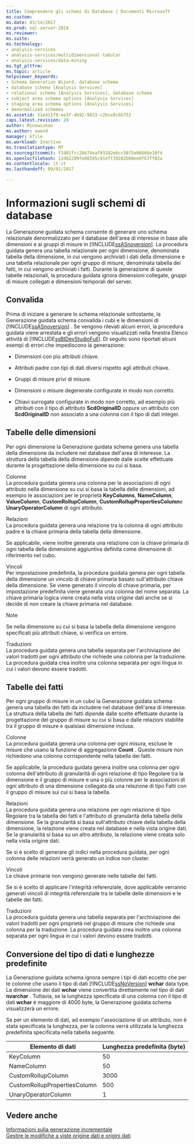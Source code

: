 ```yaml
---
title: Comprendere gli schemi di Database | Documenti Microsoft
ms.custom: 
ms.date: 03/14/2017
ms.prod: sql-server-2016
ms.reviewer: 
ms.suite: 
ms.technology:
- analysis-services
- analysis-services/multidimensional-tabular
- analysis-services/data-mining
ms.tgt_pltfrm: 
ms.topic: article
helpviewer_keywords:
- Schema Generation Wizard, database schema
- database schema [Analysis Services]
- relational schema [Analysis Services], database schema
- subject area schema options [Analysis Services]
- staging area schema options [Analysis Services]
- denormalized schemas
ms.assetid: 51e411f9-ee3f-4b92-9833-c2bce8c6b752
caps.latest.revision: 28
author: Minewiskan
ms.author: owend
manager: kfile
ms.workload: Inactive
ms.translationtype: MT
ms.sourcegitcommit: f3481fcc2bb74eaf93182e6cc58f5a06666e10f4
ms.openlocfilehash: 12d62289fe08395c91eff39202b60ee0f67ff82a
ms.contentlocale: it-it
ms.lasthandoff: 09/01/2017

---
```

# <a name="understanding-the-database-schemas"></a>Informazioni sugli schemi di database
  La Generazione guidata schema consente di generare uno schema relazionale denormalizzato per il database dell'area di interesse in base alle dimensioni e ai gruppi di misure in [!INCLUDE[ssASnoversion](../../includes/ssasnoversion-md.md)]. La procedura guidata genera una tabella relazionale per ogni dimensione, denominata tabella della dimensione, in cui vengono archiviati i dati della dimensione e una tabella relazionale per ogni gruppo di misure, denominata tabella dei fatti, in cui vengono archiviati i fatti. Durante la generazione di queste tabelle relazionali, la procedura guidata ignora dimensioni collegate, gruppi di misure collegati e dimensioni temporali del server.  
  
## <a name="validation"></a>Convalida  
 Prima di iniziare a generare lo schema relazionale sottostante, la Generazione guidata schema convalida i cubi e le dimensioni di [!INCLUDE[ssASnoversion](../../includes/ssasnoversion-md.md)] . Se vengono rilevati alcuni errori, la procedura guidata viene arrestata e gli errori vengono visualizzati nella finestra Elenco attività di [!INCLUDE[ssBIDevStudioFull](../../includes/ssbidevstudiofull-md.md)]. Di seguito sono riportati alcuni esempi di errori che impediscono la generazione:  
  
-   Dimensioni con più attributi chiave.  
  
-   Attributi padre con tipi di dati diversi rispetto agli attributi chiave.  
  
-   Gruppi di misure privi di misure.  
  
-   Dimensioni o misure degenerate configurate in modo non corretto.  
  
-   Chiavi surrogate configurate in modo non corretto, ad esempio più attributi con il tipo di attributo **ScdOriginalID** oppure un attributo con **ScdOriginalID** non associato a una colonna con il tipo di dati integer.  
  
## <a name="dimension-tables"></a>Tabelle delle dimensioni  
 Per ogni dimensione la Generazione guidata schema genera una tabella della dimensione da includere nel database dell'area di interesse. La struttura della tabella della dimensione dipende dalle scelte effettuate durante la progettazione della dimensione su cui si basa.  
  
 Colonne  
 La procedura guidata genera una colonna per le associazioni di ogni attributo nella dimensione su cui si basa la tabella delle dimensioni, ad esempio le associazioni per le proprietà **KeyColumns**, **NameColumn**, **ValueColumn**, **CustomRollupColumn**, **CustomRollupPropertiesColumn**e **UnaryOperatorColumn** di ogni attributo.  
  
 Relazioni  
 La procedura guidata genera una relazione tra la colonna di ogni attributo padre e la chiave primaria della tabella della dimensione.  
  
 Se applicabile, viene inoltre generata una relazione con la chiave primaria di ogni tabella della dimensione aggiuntiva definita come dimensione di riferimento nel cubo.  
  
 Vincoli  
 Per impostazione predefinita, la procedura guidata genera per ogni tabella della dimensione un vincolo di chiave primaria basato sull'attributo chiave della dimensione. Se viene generato il vincolo di chiave primaria, per impostazione predefinita viene generata una colonna del nome separata. La chiave primaria logica viene creata nella vista origine dati anche se si decide di non creare la chiave primaria nel database.  
  
> [!NOTE]  
>  Se nella dimensione su cui si basa la tabella della dimensione vengono specificati più attributi chiave, si verifica un errore.  
  
 Traduzioni  
 La procedura guidata genera una tabella separata per l'archiviazione dei valori tradotti per ogni attributo che richiede una colonna per la traduzione. La procedura guidata crea inoltre una colonna separata per ogni lingua in cui i valori devono essere tradotti.  
  
## <a name="fact-tables"></a>Tabelle dei fatti  
 Per ogni gruppo di misure in un cubo la Generazione guidata schema genera una tabella dei fatti da includere nel database dell'area di interesse. La struttura della tabella dei fatti dipende dalle scelte effettuate durante la progettazione del gruppo di misure su cui si basa e dalle relazioni stabilite tra il gruppo di misure e qualsiasi dimensione inclusa.  
  
 Colonne  
 La procedura guidata genera una colonna per ogni misura, escluse le misure che usano la funzione di aggregazione **Count** . Queste misure non richiedono una colonna corrispondente nella tabella dei fatti.  
  
 Se applicabile, la procedura guidata genera inoltre una colonna per ogni colonna dell'attributo di granularità di ogni relazione di tipo Regolare tra la dimensione e il gruppo di misure e una o più colonne per le associazioni di ogni attributo di una dimensione collegata da una relazione di tipo Fatti con il gruppo di misure sui cui si basa la tabella.  
  
 Relazioni  
 La procedura guidata genera una relazione per ogni relazione di tipo Regolare tra la tabella dei fatti e l'attributo di granularità della tabella della dimensione. Se la granularità si basa sull'attributo chiave della tabella della dimensione, la relazione viene creata nel database e nella vista origine dati. Se la granularità si basa su un altro attributo, la relazione viene creata solo nella vista origine dati.  
  
 Se si è scelto di generare gli indici nella procedura guidata, per ogni colonna delle relazioni verrà generato un indice non cluster.  
  
 Vincoli  
 Le chiave primarie non vengono generate nelle tabelle dei fatti.  
  
 Se si è scelto di applicare l'integrità referenziale, dove applicabile verranno generati vincoli di integrità referenziale tra le tabelle delle dimensioni e le tabelle dei fatti.  
  
 Traduzioni  
 La procedura guidata genera una tabella separata per l'archiviazione dei valori tradotti per ogni proprietà nel gruppo di misure che richiede una colonna per la traduzione. La procedura guidata crea inoltre una colonna separata per ogni lingua in cui i valori devono essere tradotti.  
  
## <a name="data-type-conversion-and-default-lengths"></a>Conversione del tipo di dati e lunghezze predefinite  
 La Generazione guidata schema ignora sempre i tipi di dati eccetto che per le colonne che usano il tipo di dati [!INCLUDE[ssNoVersion](../../includes/ssnoversion-md.md)] **wchar** data type. La dimensione dei dati **wchar** viene convertita direttamente nel tipo di dati **nvarchar** . Tuttavia, se la lunghezza specificata di una colonna con il tipo di dati **wchar** è maggiore di 4000 byte, la Generazione guidata schema visualizzerà un errore.  
  
 Se per un elemento di dati, ad esempio l'associazione di un attributo, non è stata specificata la lunghezza, per la colonna verrà utilizzata la lunghezza predefinita specificata nella tabella seguente.  
  
|Elemento di dati|Lunghezza predefinita (byte)|  
|---------------|------------------------------|  
|KeyColumn|50|  
|NameColumn|50|  
|CustomRollupColumn|3000|  
|CustomRollupPropertiesColumn|500|  
|UnaryOperatorColumn|1|  
  
## <a name="see-also"></a>Vedere anche  
 [Informazioni sulla generazione incrementale](../../analysis-services/multidimensional-models/understanding-incremental-generation.md)   
 [Gestire le modifiche a viste origine dati e origini dati](../../analysis-services/multidimensional-models/manage-changes-to-data-source-views-and-data-sources.md)  
  
  

